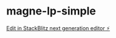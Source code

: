 # magne-lp-simple

[Edit in StackBlitz next generation editor ⚡️](https://stackblitz.com/~/github.com/esaerakiku/magne-lp-simple)